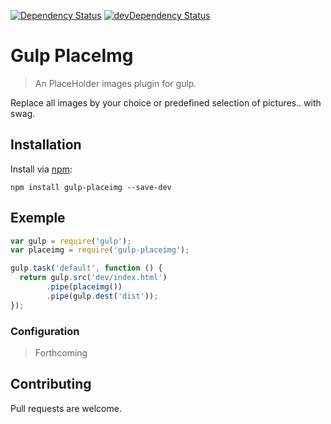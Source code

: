 [![Dependency Status](https://david-dm.org/baloran/gulp-placeimg.svg?style=flat)](https://david-dm.org/baloran/gulp-placeimg)
[![devDependency Status](https://david-dm.org/baloran/gulp-placeimg/dev-status.svg?style=flat)](https://david-dm.org/baloran/gulp-placeimg#info=devDependencies)

# Gulp PlaceImg

> An PlaceHolder images plugin for gulp.

Replace all images by your choice or predefined selection of pictures.. with swag.

## Installation

Install via [npm](https://npmjs.org/package/gulp-placeimg):
```
npm install gulp-placeimg --save-dev
```

## Exemple
```js
var gulp = require('gulp');
var placeimg = require('gulp-placeimg');

gulp.task('default', function () {
  return gulp.src('dev/index.html')
        .pipe(placeimg())
        .pipe(gulp.dest('dist'));
});
```

### Configuration

> Forthcoming

## Contributing

Pull requests are welcome.